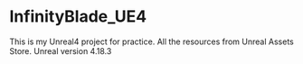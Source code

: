 # InfinityBlade_UE4
This is my Unreal4 project for practice.
All the resources from Unreal Assets Store.
Unreal version 4.18.3
